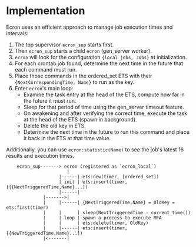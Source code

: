 # Implementation

Ecron uses an efficient approach to manage job execution times and intervals:

1. The top supervisor `ecron_sup` starts first.
2. Then `ecron_sup` starts a child `ecron` (gen_server worker).
3. `ecron` will look for the configuration `{local_jobs, Jobs}` at initialization.
4. For each crontab job found, determine the next time in the future that each command must run.
5. Place those commands in the ordered_set ETS with their `{NextCorrespondingTime, Name}` to run as the key.
6. Enter `ecron`'s main loop:
    * Examine the task entry at the head of the ETS, compute how far in the future it must run.
    * Sleep for that period of time using the gen_server timeout feature.
    * On awakening and after verifying the correct time, execute the task at the head of the ETS (spawn in background).
    * Delete the old key in ETS.
    * Determine the next time in the future to run this command and place it back in the ETS at that time value.
    
Additionally, you can use `ecron:statistic(Name)` to see the job's latest 16 results and execution times.
```
    ecron_sup-------> ecron (registered as `ecron_local`)
                       |
                    |------| ets:new(timer, [ordered_set])
                    | init | ets:insert(timer, [{{NextTriggeredTime,Name}...])
                    |------|
              |------->|
              |     |------| {NextTriggeredTime,Name} = OldKey = ets:first(timer)
              |     |      | sleep(NextTriggeredTime - current_time())
              |     | loop | spawn a process to execute MFA
              |     |      | ets:delete(timer, OldKey)
              |     |------| ets:insert(timer, {{NewTriggeredTime,Name}...])
              |<-------|
```

